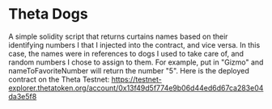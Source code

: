 # Theta Dogs
A simple solidity script that returns curtains names based on their identifying numbers I that I injected into the contract, and vice versa. In this case, the names were in references to dogs I used to take care of, and random numbers I chose to assign to them. For example, put in "Gizmo" and nameToFavoriteNumber will return the number "5". Here is the deployed contract on the Theta Testnet: https://testnet-explorer.thetatoken.org/account/0x13f49d5f774e9b06d44ed6d67ca283e04da3e5f8
